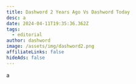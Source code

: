```yaml
---
title: Dashword 2 Years Ago Vs Dashword Today
desc: a
date: 2024-04-11T19:35:36.362Z
tags:
  - editorial
author: dashword
image: /assets/img/dashword2.png
affiliateLinks: false
hideAds: false
---
```

a